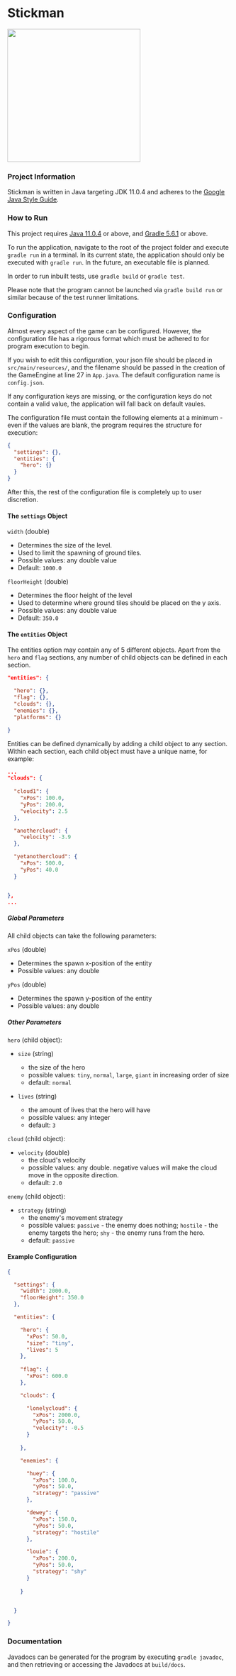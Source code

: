 # Stickman

<img src="https://github.com/Blackssugar/littleGame/blob/master/images/game.png" width=300/>

### Project Information
Stickman is written in Java targeting JDK 11.0.4 and adheres to the [Google Java Style Guide](https://google.github.io/styleguide/javaguide.html).

### How to Run
This project requires [Java 11.0.4](https://www.oracle.com/technetwork/java/javase/downloads/jdk11-downloads-5066655.html
) or above, and [Gradle 5.6.1](https://gradle.org/releases/) or above.

To run the application, navigate to the root of the project folder and execute `gradle run` in a terminal.
In its current state, the application should only be executed with `gradle run`. In the future, an executable file is planned.

In order to run inbuilt tests, use `gradle build` or `gradle test`.

Please note that the program cannot be launched via `gradle build run` or similar because of the test runner limitations.

### Configuration
Almost every aspect of the game can be configured. However, the configuration file has a rigorous format which must be adhered to for program execution to begin.

If you wish to edit this configuration, your json file should be placed in `src/main/resources/`, and the filename should be passed in the creation of the GameEngine at line 27 in `App.java`. The default configuration name is `config.json`.

If any configuration keys are missing, or the configuration keys do not contain a valid value, the application will fall back on default vaules.

The configuration file must contain the following elements at a minimum - even if the values are blank, the program requires the structure for execution:

```json
{
  "settings": {},
  "entities": {
    "hero": {}
  } 
}
```

After this, the rest of the configuration file is completely up to user discretion.

#### The `settings` Object

`width` (double)
- Determines the size of the level.
- Used to limit the spawning of ground tiles.
- Possible values: any double value
- Default: `1000.0`

`floorHeight` (double)
- Determines the floor height of the level
- Used to determine where ground tiles should be placed on the y axis.
- Possible values: any double value
- Default: `350.0`

#### The `entities` Object

The entities option may contain any of 5 different objects. Apart from the `hero` and `flag` sections, any number of child objects can be defined in each section.

```json
"entities": {

  "hero": {},
  "flag": {},
  "clouds": {},
  "enemies": {},
  "platforms": {}

}
```

Entities can be defined dynamically by adding a child object to any section. Within each section, each child object must have a unique name, for example:

```json
...
"clouds": {
  
  "cloud1": {
    "xPos": 100.0,
    "yPos": 200.0,
    "velocity": 2.5
  },

  "anothercloud": {
    "velocity": -3.9
  },

  "yetanothercloud": {
    "xPos": 500.0,
    "yPos": 40.0
  }


},
...
```

##### Global Parameters

All child objects can take the following parameters:

`xPos` (double)
- Determines the spawn x-position of the entity
- Possible values: any double

`yPos` (double)
- Determines the spawn y-position of the entity
- Possible values: any double

##### Other Parameters

`hero` (child object):
- `size` (string)
    - the size of the hero
    - possible values: `tiny`, `normal`, `large`, `giant` in increasing order of size
    - default: `normal`
   
- `lives` (string)
    - the amount of lives that the hero will have
    - possible values: any integer
    - default: `3`

`cloud` (child object):
- `velocity` (double)
    - the cloud's velocity
    - possible values: any double. negative values will make the cloud move in the opposite direction.
    - default: `2.0`
    
`enemy` (child object):
- `strategy` (string)
    - the enemy's movement strategy
    - possible values: `passive` - the enemy does nothing; `hostile` - the enemy targets the hero; `shy` - the enemy runs from the hero.
    - default: `passive`
    

#### Example Configuration

```json
{

  "settings": {
    "width": 2000.0,
    "floorHeight": 350.0
  },

  "entities": {

    "hero": {
      "xPos": 50.0,
      "size": "tiny",
      "lives": 5
    },
 
    "flag": {
      "xPos": 600.0
    },

    "clouds": {

      "lonelycloud": {
        "xPos": 2000.0,
        "yPos": 50.0,
        "velocity": -0.5
      }
   
    },

    "enemies": {

      "huey": {
        "xPos": 100.0,
        "yPos": 50.0,
        "strategy": "passive"
      },

      "dewey": {
        "xPos": 150.0,
        "yPos": 50.0,
        "strategy": "hostile"
      },

      "louie": {
        "xPos": 200.0,
        "yPos": 50.0,
        "strategy": "shy"
      }     
        
    }      


  }

}
```


### Documentation
Javadocs can be generated for the program by executing `gradle javadoc`, and then retrieving or accessing the Javadocs at `build/docs`.
